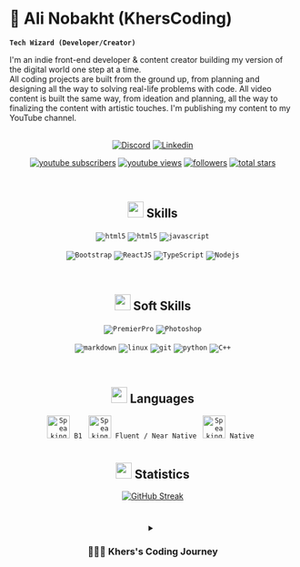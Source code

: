 # 🐻 Ali Nobakht (KhersCoding)

**`Tech Wizard (Developer/Creator)`**

I'm an indie front-end developer & content creator building my version of the digital world one step at a time. 
<br/>All coding projects are built from the ground up, from planning and designing all the way to solving real-life problems with code. All video content is built the same way, from ideation and planning, all the way to finalizing the content with artistic touches. I'm publishing my content to my YouTube channel.
<br/>
<br/>

   <center>
   
[![Discord](https://dcbadge.limes.pink/api/shield/852662740475707492)](https://discord.com/users/852662740475707492)
[![Linkedin](https://img.shields.io/badge/MY%20PROFILE-Linkedin-blue?style=for-the-badge&logo=linkedin)](https://www.linkedin.com/in/kherscoding//) </p>

   <p align="center">
      <a href="https://www.youtube.com/@KhersCoding?sub_confirmation=1">
         <img alt="youtube subscribers" title="Subscribe to my YouTube channel" src="https://custom-icon-badges.demolab.com/youtube/channel/subscribers/UCdaGttOx0HfK2QoWJbFAQWw?color=%23E05D44&label=SUBSCRIBE&logo=video&logoColor=white&style=for-the-badge&labelColor=CE4630"/></a> 
      <a href="https://www.youtube.com/c/KhersCoding">
         <img alt="youtube views" title="YouTube views" src="https://custom-icon-badges.demolab.com/youtube/channel/views/UCdaGttOx0HfK2QoWJbFAQWw?color=%23E1AD0E&logo=eye&logoColor=white&style=for-the-badge&labelColor=C79600"/></a> 
      <a href="https://github.com/KhersCoding?tab=followers">
         <img alt="followers" title="Follow me on Github" src="https://custom-icon-badges.demolab.com/github/followers/KhersCoding?color=236ad3&labelColor=1155ba&style=for-the-badge&logo=person-add&label=Follow&logoColor=white"/></a>
      <a href="https://github.com/KhersCoding?tab=repositories&sort=stargazers">
         <img alt="total stars" title="Total stars on GitHub" src="https://custom-icon-badges.demolab.com/github/stars/KhersCoding?color=55960c&style=for-the-badge&labelColor=488207&logo=star"/></a>
   </p>
<br/>

## <img src = "https://media2.giphy.com/media/QssGEmpkyEOhBCb7e1/giphy.gif?cid=ecf05e47a0n3gi1bfqntqmob8g9aid1oyj2wr3ds3mg700bl&rid=giphy.gif" width = 28px> Skills


<div align="center">
<code><img src="https://img.shields.io/badge/html5-%23E34F26.svg?style=for-the-badge&logo=html5&logoColor=white" alt="html5"></code>
<code><img src="https://img.shields.io/badge/css-1572B6.svg?style=for-the-badge&logo=css3&logoColor=white" alt="html5"></code>
<code><img src="https://img.shields.io/badge/javascript-%23323330.svg?style=for-the-badge&logo=javascript&logoColor=%23F7DF1E" alt="javascript"></code>

<code><img src="https://img.shields.io/badge/bootstrap-%23563D7C.svg?style=for-the-badge&logo=bootstrap&logoColor=white" alt="Bootstrap"></code>
<code><img src="https://img.shields.io/badge/React-%23239120.svg?style=for-the-badge&logo=react&logoColor=white" alt="ReactJS"></code>
<code><img src="https://img.shields.io/badge/TypeScript-3178C6.svg?style=for-the-badge&logo=TypeScript&logoColor=FFF" alt="TypeScript"></code>
<code><img src="https://img.shields.io/badge/node.js-6DA55F?style=for-the-badge&logo=node.js&logoColor=white" alt="Nodejs"></code>


<br/>
</div>

## <img src = "https://media0.giphy.com/media/v1.Y2lkPTc5MGI3NjExYXNnOWVqbGJqZ3lyeGlkN2kyd21ycmJtOWNveGNzYnMzeTU5dWMycyZlcD12MV9pbnRlcm5hbF9naWZfYnlfaWQmY3Q9cw/ZyLb5USWvh0uxg10xP/giphy.gif" width = 28px> Soft Skills
<div align="center">
<code><img src="https://img.shields.io/badge/Adobe%20Premiere%20Pro-00005b?logo=adobepremierepro&logoColor=fff&style=for-the-badge&colorA=00005b" alt="PremierPro"></code>
<code><img src="https://img.shields.io/badge/Photoshop-36454F?logo=adobephotoshop&amp;logoColor=31A8FF&amp;style=for-the-badge" alt="Photoshop"></code>

<code><img src="https://img.shields.io/badge/Markdown-000000?style=for-the-badge&logo=markdown&logoColor=white" alt="markdown"></code>
<code><img src="https://img.shields.io/badge/Linux-FCC624?style=for-the-badge&logo=linux&logoColor=black" alt="linux"></code>
<code><img src="https://img.shields.io/badge/git-%23F05033.svg?style=for-the-badge&logo=git&logoColor=white" alt="git"></code>
<code><img src="https://img.shields.io/badge/python-3670A0?style=for-the-badge&logo=python&logoColor=ffdd54" alt="python"></code>
<code><img src="https://img.shields.io/badge/C++-blue?style=for-the-badge&logo=CPLUSPLUS&logoColor=yellow" alt="C++"></code>

<br/>
</div>

## <img src = "https://media1.giphy.com/media/QNFk30fVrNtJWzs7o2/giphy.gif?cid=6c09b9527xoqaqvoda33b6u2bolunkfajpa16wuzadgeljmf&ep=v1_internal_gif_by_id&rid=giphy.gif&ct=s" width = 28px> Languages
<div align="center">
<code><img src="https://upload.wikimedia.org/wikipedia/commons/thumb/b/ba/Flag_of_Germany.svg/1280px-Flag_of_Germany.svg.png" width = 40px" alt="Speaking German (GER Flag)"> B1 </code>
<code><img src="https://upload.wikimedia.org/wikipedia/en/archive/a/a4/20151118161037%21Flag_of_the_United_States.svg" width = 40px" alt="Speaking English (US Flag)"> Fluent / Near Native </code>
<code><img src="https://upload.wikimedia.org/wikipedia/commons/thumb/c/ca/Flag_of_Iran.svg/2560px-Flag_of_Iran.svg.png" width = 40px" alt="Speaking Persian (IR Flag)"> Native </code>

<br/>
</div>


#

<!-- ### 📺 Latest YouTube Videos  -->

<!-- BEGIN YOUTUBE-CARDS -->
<!-- [![Java Data Types](https://ytcards.demolab.com/?id=SKS9UMVW5Mc&title=Java+Data+Types&lang=en&timestamp=1724414437&background_color=%230d1117&title_color=%23ffffff&stats_color=%23dedede&max_title_lines=1&width=250&border_radius=5&duration=54 "Java Data Types")](https://www.youtube.com/watch?v=SKS9UMVW5Mc)
[![Java Works On Everything](https://ytcards.demolab.com/?id=s096L3r28f8&title=Java+Works+On+Everything&lang=en&timestamp=1724335251&background_color=%230d1117&title_color=%23ffffff&stats_color=%23dedede&max_title_lines=1&width=250&border_radius=5&duration=39 "Java Works On Everything")](https://www.youtube.com/watch?v=s096L3r28f8)
[![Java Sucks](https://ytcards.demolab.com/?id=KgMJ0J7waMQ&title=Java+Sucks&lang=en&timestamp=1724256019&background_color=%230d1117&title_color=%23ffffff&stats_color=%23dedede&max_title_lines=1&width=250&border_radius=5&duration=50 "Java Sucks")](https://www.youtube.com/watch?v=KgMJ0J7waMQ)
[![Learn Java OOP with Code](https://ytcards.demolab.com/?id=TiccevwEVe8&title=Learn+Java+OOP+with+Code&lang=en&timestamp=1723212033&background_color=%230d1117&title_color=%23ffffff&stats_color=%23dedede&max_title_lines=1&width=250&border_radius=5&duration=1784 "Learn Java OOP with Code")](https://www.youtube.com/watch?v=TiccevwEVe8)
[![world's shortest Java course](https://ytcards.demolab.com/?id=b5l5UodFzMo&title=world%27s+shortest+Java+course&lang=en&timestamp=1723125637&background_color=%230d1117&title_color=%23ffffff&stats_color=%23dedede&max_title_lines=1&width=250&border_radius=5&duration=1190 "world's shortest Java course")](https://www.youtube.com/watch?v=b5l5UodFzMo)
[![I Coded with React for a Year](https://ytcards.demolab.com/?id=0RZGHUwwi4k&title=I+Coded+with+React+for+a+Year&lang=en&timestamp=1722534300&background_color=%230d1117&title_color=%23ffffff&stats_color=%23dedede&max_title_lines=1&width=250&border_radius=5&duration=1574 "I Coded with React for a Year")](https://www.youtube.com/watch?v=0RZGHUwwi4k) -->
<!-- END YOUTUBE-CARDS -->

<!-- [<img src="https://custom-icon-badges.demolab.com/badge/-Subscribe%20For%20More-red?style=for-the-badge&logo=video&logoColor=white"/>](https://www.youtube.com/@KhersCoding?sub_confirmation=1)  -->

#

## <img src = "https://media1.giphy.com/media/bmQBu3aSF0DxadphkG/200w.gif?cid=6c09b952le46lfbml2itn49bayg2s8w0gvo8mi607x5telrx&ep=v1_gifs_search&rid=200w.gif&ct=g" width = 28px> Statistics
<div align="center">

[![GitHub Streak](https://streak-stats.demolab.com?user=KhersCoding&theme=transparent&hide_border=true)](https://git.io/streak-stats)

<!-- ![GitHub Streak](https://streak-stats.demolab.com?user=KhersCoding&theme=gruvbox&border_radius=4.5) -->

#
<details>
 <summary><h3>👨🏻‍💻 Khers's Coding Journey</h3></summary>
   <p align="left">
Hi, I'm Ali, a 21-year-old developer who began experimenting with code and development at the age of 15.<br/>What started as a curiosity soon became a passion, and over the years, I've immersed myself in the world of programming. <br/>I've gained expertise in front-end technologies like HTML5, CSS3, JavaScript, Bootstrap, and TypeScript, as well as modern frameworks like React.js and Node.js. These skills have allowed me to create dynamic, responsive web applications.<br/>
In addition to my core programming skills, I've also explored other areas of development and design. I'm proficient in Python, C++, C#, which have strengthened my problem-solving abilities and versatility as a developer.<br/> My creative side shines through with my knowledge of Photoshop and Premiere Pro, tools that allow me to design and edit visual content. <br/>I'm also comfortable working in Linux and writing in Markdown, making me well-rounded in both development and content creation.
<br/>On top of that, I speak Persian, English, and German (B1), which has broadened my cultural perspectives and enhanced my communication skills. My journey so far has been fueled by a passion for learning, creating, and pushing the boundaries of what's possible. I'm always eager to take on new challenges and turn my ideas into reality, continuously striving to grow as both a developer and a person.
<p/>


